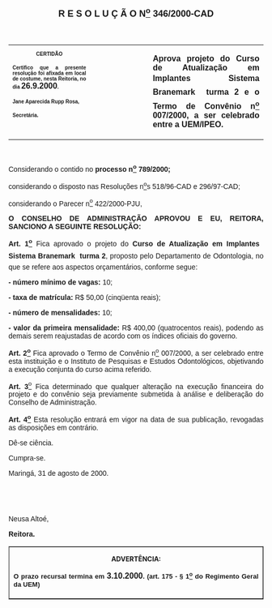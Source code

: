 <BODY>

<B><FONT FACE="Arial" SIZE=4><P ALIGN="CENTER"><A NAME="_Toc445798786"></P>
<P ALIGN="CENTER">R E S O L U &Ccedil; &Atilde; O  N<U><SUP>o</U></SUP>  346/2000-CAD</P>
</B></FONT><FONT FACE="Arial"><P ALIGN="JUSTIFY"></P>
<P ALIGN="JUSTIFY">&nbsp;</P></FONT>
<TABLE CELLSPACING=0 BORDER=0 CELLPADDING=7 WIDTH=621>
<TR><TD WIDTH="32%" VALIGN="TOP">
<B><FONT FACE="Arial" SIZE=1><P ALIGN="CENTER">CERTID&Atilde;O</P>
<P ALIGN="JUSTIFY">   Certifico que a presente resolu&ccedil;&atilde;o foi afixada em local de costume, nesta Reitoria, no dia </FONT><FONT FACE="Arial">26.9.2000</FONT><FONT FACE="Arial" SIZE=1>.</P>
<P ALIGN="JUSTIFY"></P>
<P ALIGN="JUSTIFY">Jane Aparecida Rupp Rosa,</P>
<P ALIGN="JUSTIFY">Secret&aacute;ria.</B></FONT></TD>
<TD WIDTH="23%" VALIGN="TOP">&nbsp;</TD>
<TD WIDTH="46%" VALIGN="TOP">
<B><FONT FACE="Arial"><P ALIGN="JUSTIFY">Aprova projeto do Curso de Atualiza&ccedil;&atilde;o em Implantes  Sistema Branemark  turma 2 e o Termo de Conv&ecirc;nio n<U><SUP>o</U></SUP> 007/2000, a ser celebrado entre a UEM/IPEO.</B></FONT></TD>
</TR>
</TABLE>

<FONT FACE="Arial"><P ALIGN="JUSTIFY"></P>
<P ALIGN="JUSTIFY">&nbsp;</P>
<P ALIGN="JUSTIFY">&#9;Considerando o contido no <B>processo n<U><SUP>o</U></SUP> 789/2000;</P>
<P ALIGN="JUSTIFY">&#9;</B>considerando o disposto nas Resolu&ccedil;&otilde;es n<U><SUP>o</U></SUP>s 518/96-CAD e 296/97-CAD;</P>
<B><P ALIGN="JUSTIFY">&#9;</B>considerando o Parecer n<U><SUP>o</U></SUP> 422/2000-PJU,</P>
<P ALIGN="JUSTIFY"></P>
<B><P ALIGN="JUSTIFY">O CONSELHO DE ADMINISTRA&Ccedil;&Atilde;O APROVOU E EU, REITORA, SANCIONO A SEGUINTE RESOLU&Ccedil;&Atilde;O:</P>
</B><P ALIGN="JUSTIFY"></P>
<B><P ALIGN="JUSTIFY">Art. 1<U><SUP>o</B></U></SUP> Fica aprovado o projeto do <B>Curso de Atualiza&ccedil;&atilde;o em Implantes  Sistema Branemark  turma 2</B>, proposto pelo Departamento de Odontologia, no que se refere aos aspectos or&ccedil;ament&aacute;rios, conforme segue:</P>
<B><P ALIGN="JUSTIFY">- n&uacute;mero m&iacute;nimo de vagas:</B> 10;</P>
<B><P ALIGN="JUSTIFY">- taxa de matr&iacute;cula:</B> R$ 50,00 (cinq&uuml;enta reais);</P>
<B><P ALIGN="JUSTIFY">- n&uacute;mero de mensalidades:</B> 10;</P>
<B><P ALIGN="JUSTIFY">- valor da primeira mensalidade:</B> R$ 400,00 (quatrocentos reais), podendo as demais serem reajustadas de acordo com os &iacute;ndices oficiais do governo.</P>
<B><P ALIGN="JUSTIFY">Art. 2<U><SUP>o</U></SUP> </B>Fica aprovado o Termo de Conv&ecirc;nio n<U><SUP>o</U></SUP> 007/2000, a ser celebrado entre esta institui&ccedil;&atilde;o e o Instituto de Pesquisas e Estudos Odontol&oacute;gicos, objetivando a execu&ccedil;&atilde;o conjunta do curso acima referido.</P>
<B><P ALIGN="JUSTIFY">Art. 3</B><U><SUP>o</U></SUP><B> </B>Fica determinado que qualquer altera&ccedil;&atilde;o na execu&ccedil;&atilde;o financeira do projeto e do conv&ecirc;nio seja previamente submetida &agrave; an&aacute;lise e delibera&ccedil;&atilde;o do Conselho de Administra&ccedil;&atilde;o.</P>
<B><P ALIGN="JUSTIFY">Art. 4<U><SUP>o</U></SUP> </B>Esta resolu&ccedil;&atilde;o entrar&aacute; em vigor na data de sua publica&ccedil;&atilde;o, revogadas as disposi&ccedil;&otilde;es em contr&aacute;rio.</P>
<P ALIGN="JUSTIFY">&#9;D&ecirc;-se ci&ecirc;ncia.</P>
<P ALIGN="JUSTIFY">&#9;Cumpra-se.</P>
<P ALIGN="JUSTIFY">Maring&aacute;, 31 de agosto de 2000.</P>
<P ALIGN="JUSTIFY"></P>
<P ALIGN="JUSTIFY">&nbsp;</P>
<P ALIGN="JUSTIFY">&nbsp;</P>
<P ALIGN="JUSTIFY">Neusa Alto&eacute;,</P>
<B><P ALIGN="JUSTIFY">Reitora.</P>
</B><P ALIGN="JUSTIFY"></P></FONT>
<TABLE BORDER CELLSPACING=1 CELLPADDING=4 WIDTH=212>
<TR><TD VALIGN="TOP">
<B><FONT SIZE=2><P ALIGN="CENTER">ADVERT&Ecirc;NCIA:</P>
</FONT><FONT FACE="Arial" SIZE=2><P ALIGN="JUSTIFY">O prazo recursal termina em </FONT><FONT FACE="Arial">3.10.2000</FONT><FONT FACE="Arial" SIZE=2>. (art. 175 - § 1<U><SUP>o</U></SUP> do Regimento Geral da UEM)</B></FONT></TD>
</TR>
</TABLE>

<FONT SIZE=2><P></A></P></FONT></BODY>
